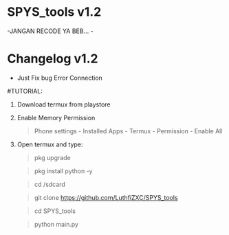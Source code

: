 # SPYS_tools v1.2

-JANGAN RECODE YA BEB... -

# Changelog v1.2

- Just Fix bug Error Connection

#TUTORIAL:


1. Download termux from playstore

2. Enable Memory Permission
    > Phone settings - Installed Apps - Termux - Permission - Enable All

3. Open termux and type:

    > pkg upgrade
    
    > pkg install python -y
    
    > cd /sdcard
    
    > git clone https://github.com/LuthfiZXC/SPYS_tools
    
    > cd SPYS_tools
    
    > python main.py
    
    
